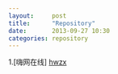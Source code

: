 ```yaml
---
layout:     post
title:      "Repository"
date:       2013-09-27 10:30
categories: repository 
---
```


1.[嗨网在线] [hwzx]

[hwzx]:http://higrid.net 

